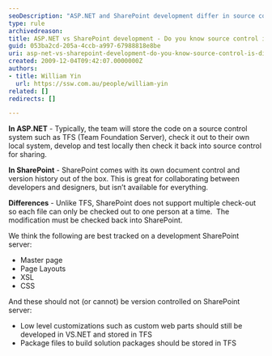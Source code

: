 ```yaml
---
seoDescription: "ASP.NET and SharePoint development differ in source control systems, with ASP.NET typically using TFS for code management and SharePoint utilizing its own document control and version history."
type: rule
archivedreason: 
title: ASP.NET vs SharePoint development - Do you know source control is different?
guid: 053ba2cd-205a-4ccb-a997-67988818e8be
uri: asp-net-vs-sharepoint-development-do-you-know-source-control-is-different
created: 2009-12-04T09:42:07.0000000Z
authors:
- title: William Yin
  url: https://ssw.com.au/people/william-yin
related: []
redirects: []

---
```


**In ASP.NET** - Typically, the team will store the code on a source control system such as TFS (Team Foundation Server), check it out to their own local system, develop and test locally then check it back into source control for sharing.

**In SharePoint** - SharePoint comes with its own document control and version history out of the box. This is great for collaborating between developers and designers, but isn’t available for everything.

**Differences** - Unlike TFS, SharePoint does not support multiple check-out so each file can only be checked out to one person at a time.  The modification must be checked back into SharePoint.

<!--endintro-->

We think the following are best tracked on a development SharePoint server:

* Master page
* Page Layouts
* XSL
* CSS

And these should not (or cannot) be version controlled on SharePoint server:

* Low level customizations such as custom web parts should still be developed in VS.NET and stored in TFS
* Package files to build solution packages should be stored in TFS
